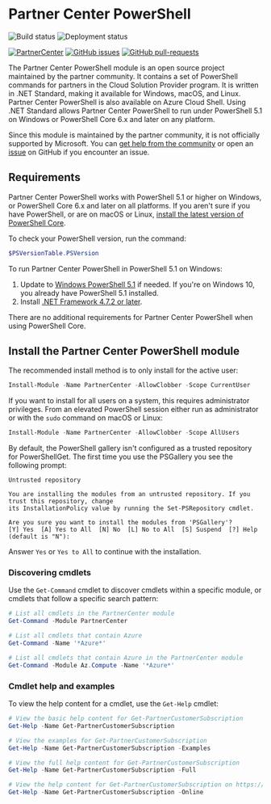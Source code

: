 # Partner Center PowerShell

![Build status](https://dev.azure.com/partnercenter/powershell/_apis/build/status/partner-center-powershell-CI) ![Deployment status](https://vsrm.dev.azure.com/partnercenter/_apis/public/Release/badge/330fa980-0fb5-4550-8242-f162a4c6d7c7/6/9)

[![PartnerCenter](https://img.shields.io/powershellgallery/v/PartnerCenter.svg?style=flat-square&label=PartnerCenter)](https://www.powershellgallery.com/packages/PartnerCenter/) [![GitHub issues](https://img.shields.io/github/issues/Microsoft/Partner-Center-PowerShell.svg)](https://github.com/Microsoft/Partner-Center-PowerShell/issues/) [![GitHub pull-requests](https://img.shields.io/github/issues-pr/Microsoft/Partner-Center-PowerShell.svg)](https://gitHub.com/Microsoft/Partner-Center-PowerShell/pull/)

The Partner Center PowerShell module is an open source project maintained by the partner community. It contains a set of PowerShell commands for partners in the Cloud Solution Provider program. It is written in .NET Standard, making it available for Windows, macOS, and Linux. Partner Center PowerShell is also available on Azure Cloud Shell. Using .NET Standard allows Partner Center PowerShell to run under PowerShell 5.1 on Windows or PowerShell Core 6.x and later on any platform.

Since this module is maintained by the partner community, it is not officially supported by Microsoft. You can [get help from the community](https://stackoverflow.com/questions/tagged/partner+center) or open an [issue](https://github.com/microsoft/partner-center-powershell/issues) on GitHub if you encounter an issue.

## Requirements

Partner Center PowerShell works with PowerShell 5.1 or higher on Windows, or PowerShell Core 6.x and later on
all platforms. If you aren't sure if you have PowerShell, or are on macOS or Linux,
[install the latest version of PowerShell Core](https://docs.microsoft.com/powershell/scripting/install/installing-powershell#powershell-core).

To check your PowerShell version, run the command:

```powershell
$PSVersionTable.PSVersion
```

To run Partner Center PowerShell in PowerShell 5.1 on Windows:

1. Update to [Windows PowerShell 5.1](https://docs.microsoft.com/powershell/scripting/install/installing-windows-powershell#upgrading-existing-windows-powershell) if needed. If you're on Windows 10, you already
  have PowerShell 5.1 installed.
2. Install [.NET Framework 4.7.2 or later](https://docs.microsoft.com/dotnet/framework/install).

There are no additional requirements for Partner Center PowerShell when using PowerShell Core.

## Install the Partner Center PowerShell module

The recommended install method is to only install for the active user:

```powershell
Install-Module -Name PartnerCenter -AllowClobber -Scope CurrentUser
```

If you want to install for all users on a system, this requires administrator privileges. From an elevated PowerShell session either
run as administrator or with the `sudo` command on macOS or Linux:

```powershell
Install-Module -Name PartnerCenter -AllowClobber -Scope AllUsers
```

By default, the PowerShell gallery isn't configured as a trusted repository for PowerShellGet. The first time you use the PSGallery you see the following prompt:

```output
Untrusted repository

You are installing the modules from an untrusted repository. If you trust this repository, change
its InstallationPolicy value by running the Set-PSRepository cmdlet.

Are you sure you want to install the modules from 'PSGallery'?
[Y] Yes  [A] Yes to All  [N] No  [L] No to All  [S] Suspend  [?] Help (default is "N"):
```

Answer `Yes` or `Yes to All` to continue with the installation.

### Discovering cmdlets

Use the `Get-Command` cmdlet to discover cmdlets within a specific module, or cmdlets that follow a specific search pattern:

```powershell
# List all cmdlets in the PartnerCenter module
Get-Command -Module PartnerCenter

# List all cmdlets that contain Azure
Get-Command -Name '*Azure*'

# List all cmdlets that contain Azure in the PartnerCenter module
Get-Command -Module Az.Compute -Name '*Azure*'
```

### Cmdlet help and examples

To view the help content for a cmdlet, use the `Get-Help` cmdlet:

```powershell
# View the basic help content for Get-PartnerCustomerSubscription
Get-Help -Name Get-PartnerCustomerSubscription

# View the examples for Get-PartnerCustomerSubscription
Get-Help -Name Get-PartnerCustomerSubscription -Examples

# View the full help content for Get-PartnerCustomerSubscription
Get-Help -Name Get-PartnerCustomerSubscription -Full

# View the help content for Get-PartnerCustomerSubscription on https://docs.microsoft.com
Get-Help -Name Get-PartnerCustomerSubscription -Online
```
